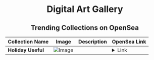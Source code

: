 <div align="center">

# Digital Art Gallery

## Trending Collections on OpenSea

| Collection Name                       | Image                                                                                     | Description                       | OpenSea Link                                                                                          |
|---------------------------------------|-------------------------------------------------------------------------------------------|-----------------------------------|--------------------------------------------------------------------------------------------------------|
| **Holiday Useful** | ![Image](https://i.seadn.io/s/raw/files/f85837fde827394ab5ec8b3c1bfd6f57.jpg?w=500&auto=format?w=200&auto=format) |  | <details><summary>Link</summary>[Holiday Useful](https://opensea.io/collection/holiday-useful)</details> |

</div>